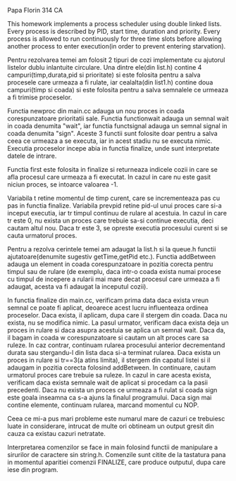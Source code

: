 Papa Florin
314 CA

This homework implements a process scheduler using double linked lists. Every 
process is described by PID, start time, duration and priority. Every process
is allowed to run continuously for three time slots before allowing another 
process to enter execution(in order to prevent entering starvation). 


Pentru rezolvarea temei am folosit 2 tipuri de cozi implementate cu ajutorul 
listelor dublu inlantuite circulare. Una dintre ele(din list.h) contine 4 
campuri(timp,durata,pid si prioritate) si este folosita pentru a salva 
procesele care urmeaza a fi rulate, iar cealalta(din list1.h) contine doua 
campuri(timp si coada) si este folosita pentru a salva semnalele ce urmeaza a 
fi trimise proceselor.

Functia newproc din main.cc adauga un nou proces in coada corespunzatoare 
prioritatii sale. Functia functionwait adauga un semnal wait in coada denumita
"wait", iar functia functsignal adauga un semnal signal in coada denumita 
"sign". Aceste 3 functii sunt folosite doar pentru a salva ceea ce urmeaza a se
executa, iar in acest stadiu nu se executa nimic. Executia proceselor incepe 
abia in functia finalize, unde sunt interpretate datele de intrare.

Functia first este folosita in finalize si returneaza indicele cozii in care se
afla procesul care urmeaza a fi executat. In cazul in care nu este gasit niciun
proces, se intoarce valoarea -1.

Variabila t retine momentul de timp curent, care se incrementeaza pas cu pas in 
functia finalize. Variabila prevpid retine pid-ul unui proces care si-a inceput
executia, iar tr timpul continuu de rulare al acestuia. In cazul in care tr 
este 0, nu exista un proces care trebuie sa-si continue executia, deci cautam 
altul nou. Daca tr este 3, se opreste executia procesului curent si se cauta 
urmatorul proces.

Pentru a rezolva cerintele temei am adaugat la list.h si la queue.h functii 
ajutatoare(denumite sugestiv getTime,getPid etc.). Functia addBetween adauga un
element in coada corespunzatoare in pozitia corecta pentru timpul sau de rulare
(de exemplu, daca intr-o coada exista numai procese cu timpul de incepere a 
rularii mai mare decat procesul care urmeaza a fi adaugat, acesta va fi adaugat
la inceputul cozii).

In functia finalize din main.cc, verificam prima data daca exista vreun semnal 
ce poate fi aplicat, deoarece acest lucru influenteaza ordinea proceselor. Daca
exista, il aplicam, dupa care il stergem din coada. Daca nu exista, nu se 
modifica nimic. La pasul urmator, verificam daca exista deja un proces in 
rulare si daca asupra acestuia se aplica un semnal wait. Daca da, il bagam in 
coada w corespunzatoare si cautam un alt proces care sa ruleze. In caz contrar,
continuam rularea procesului anterior decrementand durata sau stergandu-l din 
lista daca si-a terminat rularea. Daca exista un proces in rulare si tr==3(a 
atins limita), il stergem din capatul listei si il adaugam in pozitia corecta
folosind addBetween. In continuare, cautam urmatorul proces care trebuie sa 
ruleze. In cazul in care acesta exista, verificam daca exista semnale wait de
aplicat si procedam ca la pasii precedenti. Daca nu exista un proces ce urmeaza
a fi rulat si coada sign este goala inseamna ca s-a ajuns la finalul 
programului. Daca sign mai contine elemente, continuam rularea, marcand 
momentul cu NOP.

Ceea ce mi-a pus mari probleme este numarul mare de cazuri ce trebuiesc luate 
in considerare, intrucat de multe ori obtineam un output gresit din cauza ca 
existau cazuri netratate.

Interpretarea comenzilor se face in main folosind functii de manipulare a 
sirurilor de caractere sin string.h. Comenzile sunt citite de la tastatura pana
in momentul aparitiei comenzii FINALIZE, care produce outputul, dupa care iese 
din program.